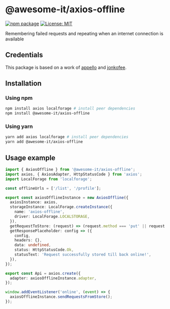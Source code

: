 # @awesome-it/axios-offline

[![npm package](https://badgen.net/npm/v/@awesome-it/axios-offline)](https://www.npmjs.com/package/@awesome-it/axios-offline)
[![License: MIT](https://badgen.net/npm/license/@awesome-it/axios-offline)](https://opensource.org/licenses/MIT)

[//]: # ([![npm downloads]&#40;https://badgen.net/npm/dw/@awesome-it/axios-offline&#41;]&#40;https://www.npmjs.com/package/@awesome-it/axios-offline&#41;)

Remembering failed requests and repeating when an internet connection is available

## Credentials  
This package is based on a work of [appello](https://github.com/appello-software/axios-offline) and [jonkofee](https://github.com/jonkofee).

## Installation
### Using npm
```bash
npm install axios localforage # install peer dependencies
npm install @awesome-it/axios-offline
```

### Using yarn
```bash
yarn add axios localforage # install peer dependencies
yarn add @awesome-it/axios-offline
```

## Usage example

```typescript
import { AxiosOffline } from '@awesome-it/axios-offline';
import axios, { AxiosAdapter, HttpStatusCode } from 'axios';
import LocalForage from 'localforage';

const offlineUrls = ['/list', '/profile'];

export const axiosOfflineInstance = new AxiosOffline({
  axiosInstance: axios,
  storageInstance: LocalForage.createInstance({
    name: 'axios-offline',
    driver: LocalForage.LOCALSTORAGE,
  }),
  getRequestToStore: (request) => (request.method === 'put' || request.method === 'post' ? request : undefined),
  getResponsePlaceholder: config => ({
    config,
    headers: {},
    data: undefined,
    status: HttpStatusCode.Ok,
    statusText: 'Request successfully stored till back online!',
  }),
});

export const Api = axios.create({
  adapter: axiosOfflineInstance.adapter,
});

window.addEventListener('online', (event) => {
  axiosOfflineInstance.sendRequestsFromStore();
});
```
